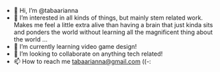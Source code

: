 - 👋 Hi, I’m @tabaarianna
- 👀 I’m interested in all kinds of things, but mainly stem related work. Makes me feel a little extra alive than having a brain that just kinda sits and ponders the world without learning all the magnificent thing about the world ...
- 🌱 I’m currently learning video game design!
- 💞️ I’m looking to collaborate on anything tech related!
- 📫 How to reach me tabaarianna@gmail.com ((-:

<!---
tabaarianna/tabaarianna is a ✨ special ✨ repository because its `README.md` (this file) appears on your GitHub profile.
You can click the Preview link to take a look at your changes.
--->
